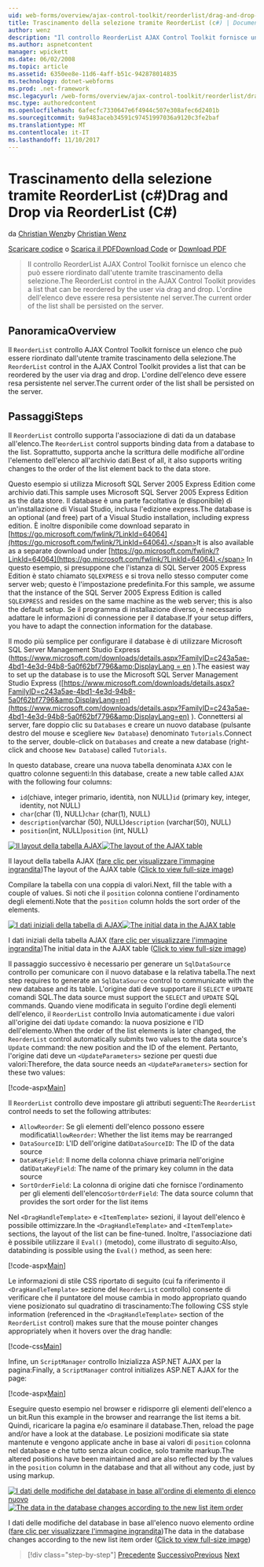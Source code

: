 ```yaml
---
uid: web-forms/overview/ajax-control-toolkit/reorderlist/drag-and-drop-via-reorderlist-cs
title: Trascinamento della selezione tramite ReorderList (c#) | Documenti Microsoft
author: wenz
description: "Il controllo ReorderList AJAX Control Toolkit fornisce un elenco che può essere riordinato dall'utente tramite trascinamento della selezione. L'ordine dell'elenco è..."
ms.author: aspnetcontent
manager: wpickett
ms.date: 06/02/2008
ms.topic: article
ms.assetid: 6350ee8e-11d6-4aff-b51c-942878014835
ms.technology: dotnet-webforms
ms.prod: .net-framework
msc.legacyurl: /web-forms/overview/ajax-control-toolkit/reorderlist/drag-and-drop-via-reorderlist-cs
msc.type: authoredcontent
ms.openlocfilehash: 6afecfc7330647e6f4944c507e308afec6d2401b
ms.sourcegitcommit: 9a9483aceb34591c97451997036a9120c3fe2baf
ms.translationtype: MT
ms.contentlocale: it-IT
ms.lasthandoff: 11/10/2017
---
```

<a name="drag-and-drop-via-reorderlist-c"></a><span data-ttu-id="8ea4f-104">Trascinamento della selezione tramite ReorderList (c#)</span><span class="sxs-lookup"><span data-stu-id="8ea4f-104">Drag and Drop via ReorderList (C#)</span></span>
====================
<span data-ttu-id="8ea4f-105">da [Christian Wenz](https://github.com/wenz)</span><span class="sxs-lookup"><span data-stu-id="8ea4f-105">by [Christian Wenz](https://github.com/wenz)</span></span>

<span data-ttu-id="8ea4f-106">[Scaricare codice](http://download.microsoft.com/download/9/3/f/93f8daea-bebd-4821-833b-95205389c7d0/ReorderList5.cs.zip) o [Scarica il PDF](http://download.microsoft.com/download/2/d/c/2dc10e34-6983-41d4-9c08-f78f5387d32b/reorderlist5CS.pdf)</span><span class="sxs-lookup"><span data-stu-id="8ea4f-106">[Download Code](http://download.microsoft.com/download/9/3/f/93f8daea-bebd-4821-833b-95205389c7d0/ReorderList5.cs.zip) or [Download PDF](http://download.microsoft.com/download/2/d/c/2dc10e34-6983-41d4-9c08-f78f5387d32b/reorderlist5CS.pdf)</span></span>

> <span data-ttu-id="8ea4f-107">Il controllo ReorderList AJAX Control Toolkit fornisce un elenco che può essere riordinato dall'utente tramite trascinamento della selezione.</span><span class="sxs-lookup"><span data-stu-id="8ea4f-107">The ReorderList control in the AJAX Control Toolkit provides a list that can be reordered by the user via drag and drop.</span></span> <span data-ttu-id="8ea4f-108">L'ordine dell'elenco deve essere resa persistente nel server.</span><span class="sxs-lookup"><span data-stu-id="8ea4f-108">The current order of the list shall be persisted on the server.</span></span>


## <a name="overview"></a><span data-ttu-id="8ea4f-109">Panoramica</span><span class="sxs-lookup"><span data-stu-id="8ea4f-109">Overview</span></span>

<span data-ttu-id="8ea4f-110">Il `ReorderList` controllo AJAX Control Toolkit fornisce un elenco che può essere riordinato dall'utente tramite trascinamento della selezione.</span><span class="sxs-lookup"><span data-stu-id="8ea4f-110">The `ReorderList` control in the AJAX Control Toolkit provides a list that can be reordered by the user via drag and drop.</span></span> <span data-ttu-id="8ea4f-111">L'ordine dell'elenco deve essere resa persistente nel server.</span><span class="sxs-lookup"><span data-stu-id="8ea4f-111">The current order of the list shall be persisted on the server.</span></span>

## <a name="steps"></a><span data-ttu-id="8ea4f-112">Passaggi</span><span class="sxs-lookup"><span data-stu-id="8ea4f-112">Steps</span></span>

<span data-ttu-id="8ea4f-113">Il `ReorderList` controllo supporta l'associazione di dati da un database all'elenco.</span><span class="sxs-lookup"><span data-stu-id="8ea4f-113">The `ReorderList` control supports binding data from a database to the list.</span></span> <span data-ttu-id="8ea4f-114">Soprattutto, supporta anche la scrittura delle modifiche all'ordine l'elemento dell'elenco all'archivio dati.</span><span class="sxs-lookup"><span data-stu-id="8ea4f-114">Best of all, it also supports writing changes to the order of the list element back to the data store.</span></span>

<span data-ttu-id="8ea4f-115">Questo esempio si utilizza Microsoft SQL Server 2005 Express Edition come archivio dati.</span><span class="sxs-lookup"><span data-stu-id="8ea4f-115">This sample uses Microsoft SQL Server 2005 Express Edition as the data store.</span></span> <span data-ttu-id="8ea4f-116">Il database è una parte facoltativa (e disponibile) di un'installazione di Visual Studio, inclusa l'edizione express.</span><span class="sxs-lookup"><span data-stu-id="8ea4f-116">The database is an optional (and free) part of a Visual Studio installation, including express edition.</span></span> <span data-ttu-id="8ea4f-117">È inoltre disponibile come download separato in [https://go.microsoft.com/fwlink/?LinkId=64064](https://go.microsoft.com/fwlink/?LinkId=64064).</span><span class="sxs-lookup"><span data-stu-id="8ea4f-117">It is also available as a separate download under [https://go.microsoft.com/fwlink/?LinkId=64064](https://go.microsoft.com/fwlink/?LinkId=64064).</span></span> <span data-ttu-id="8ea4f-118">In questo esempio, si presuppone che l'istanza di SQL Server 2005 Express Edition è stato chiamato `SQLEXPRESS` e si trova nello stesso computer come server web; questo è l'impostazione predefinita.</span><span class="sxs-lookup"><span data-stu-id="8ea4f-118">For this sample, we assume that the instance of the SQL Server 2005 Express Edition is called `SQLEXPRESS` and resides on the same machine as the web server; this is also the default setup.</span></span> <span data-ttu-id="8ea4f-119">Se il programma di installazione diverso, è necessario adattare le informazioni di connessione per il database.</span><span class="sxs-lookup"><span data-stu-id="8ea4f-119">If your setup differs, you have to adapt the connection information for the database.</span></span>

<span data-ttu-id="8ea4f-120">Il modo più semplice per configurare il database è di utilizzare Microsoft SQL Server Management Studio Express ([https://www.microsoft.com/downloads/details.aspx?FamilyID=c243a5ae-4bd1-4e3d-94b8-5a0f62bf7796&amp;DisplayLang = en](https://www.microsoft.com/downloads/details.aspx?FamilyID=c243a5ae-4bd1-4e3d-94b8-5a0f62bf7796&amp;DisplayLang=en) ).</span><span class="sxs-lookup"><span data-stu-id="8ea4f-120">The easiest way to set up the database is to use the Microsoft SQL Server Management Studio Express ([https://www.microsoft.com/downloads/details.aspx?FamilyID=c243a5ae-4bd1-4e3d-94b8-5a0f62bf7796&amp;DisplayLang=en](https://www.microsoft.com/downloads/details.aspx?FamilyID=c243a5ae-4bd1-4e3d-94b8-5a0f62bf7796&amp;DisplayLang=en) ).</span></span> <span data-ttu-id="8ea4f-121">Connettersi al server, fare doppio clic su `Databases` e creare un nuovo database (pulsante destro del mouse e scegliere `New Database`) denominato `Tutorials`.</span><span class="sxs-lookup"><span data-stu-id="8ea4f-121">Connect to the server, double-click on `Databases` and create a new database (right-click and choose `New Database`) called `Tutorials`.</span></span>

<span data-ttu-id="8ea4f-122">In questo database, creare una nuova tabella denominata `AJAX` con le quattro colonne seguenti:</span><span class="sxs-lookup"><span data-stu-id="8ea4f-122">In this database, create a new table called `AJAX` with the following four columns:</span></span>

- <span data-ttu-id="8ea4f-123">`id`(chiave, integer primario, identità, non NULL)</span><span class="sxs-lookup"><span data-stu-id="8ea4f-123">`id` (primary key, integer, identity, not NULL)</span></span>
- <span data-ttu-id="8ea4f-124">`char`(char (1), NULL)</span><span class="sxs-lookup"><span data-stu-id="8ea4f-124">`char` (char(1), NULL)</span></span>
- <span data-ttu-id="8ea4f-125">`description`(varchar (50), NULL)</span><span class="sxs-lookup"><span data-stu-id="8ea4f-125">`description` (varchar(50), NULL)</span></span>
- <span data-ttu-id="8ea4f-126">`position`(int, NULL)</span><span class="sxs-lookup"><span data-stu-id="8ea4f-126">`position` (int, NULL)</span></span>


<span data-ttu-id="8ea4f-127">[![Il layout della tabella AJAX](drag-and-drop-via-reorderlist-cs/_static/image2.png)](drag-and-drop-via-reorderlist-cs/_static/image1.png)</span><span class="sxs-lookup"><span data-stu-id="8ea4f-127">[![The layout of the AJAX table](drag-and-drop-via-reorderlist-cs/_static/image2.png)](drag-and-drop-via-reorderlist-cs/_static/image1.png)</span></span>

<span data-ttu-id="8ea4f-128">Il layout della tabella AJAX ([fare clic per visualizzare l'immagine ingrandita](drag-and-drop-via-reorderlist-cs/_static/image3.png))</span><span class="sxs-lookup"><span data-stu-id="8ea4f-128">The layout of the AJAX table ([Click to view full-size image](drag-and-drop-via-reorderlist-cs/_static/image3.png))</span></span>


<span data-ttu-id="8ea4f-129">Compilare la tabella con una coppia di valori.</span><span class="sxs-lookup"><span data-stu-id="8ea4f-129">Next, fill the table with a couple of values.</span></span> <span data-ttu-id="8ea4f-130">Si noti che il `position` colonna contiene l'ordinamento degli elementi.</span><span class="sxs-lookup"><span data-stu-id="8ea4f-130">Note that the `position` column holds the sort order of the elements.</span></span>


<span data-ttu-id="8ea4f-131">[![I dati iniziali della tabella di AJAX](drag-and-drop-via-reorderlist-cs/_static/image5.png)](drag-and-drop-via-reorderlist-cs/_static/image4.png)</span><span class="sxs-lookup"><span data-stu-id="8ea4f-131">[![The initial data in the AJAX table](drag-and-drop-via-reorderlist-cs/_static/image5.png)](drag-and-drop-via-reorderlist-cs/_static/image4.png)</span></span>

<span data-ttu-id="8ea4f-132">I dati iniziali della tabella AJAX ([fare clic per visualizzare l'immagine ingrandita](drag-and-drop-via-reorderlist-cs/_static/image6.png))</span><span class="sxs-lookup"><span data-stu-id="8ea4f-132">The initial data in the AJAX table ([Click to view full-size image](drag-and-drop-via-reorderlist-cs/_static/image6.png))</span></span>


<span data-ttu-id="8ea4f-133">Il passaggio successivo è necessario per generare un `SqlDataSource` controllo per comunicare con il nuovo database e la relativa tabella.</span><span class="sxs-lookup"><span data-stu-id="8ea4f-133">The next step requires to generate an `SqlDataSource` control to communicate with the new database and its table.</span></span> <span data-ttu-id="8ea4f-134">L'origine dati deve supportare il `SELECT` e `UPDATE` comandi SQL.</span><span class="sxs-lookup"><span data-stu-id="8ea4f-134">The data source must support the `SELECT` and `UPDATE` SQL commands.</span></span> <span data-ttu-id="8ea4f-135">Quando viene modificata in seguito l'ordine degli elementi dell'elenco, il `ReorderList` controllo Invia automaticamente i due valori all'origine dei dati `Update` comando: la nuova posizione e l'ID dell'elemento.</span><span class="sxs-lookup"><span data-stu-id="8ea4f-135">When the order of the list elements is later changed, the `ReorderList` control automatically submits two values to the data source's `Update` command: the new position and the ID of the element.</span></span> <span data-ttu-id="8ea4f-136">Pertanto, l'origine dati deve un `<UpdateParameters>` sezione per questi due valori:</span><span class="sxs-lookup"><span data-stu-id="8ea4f-136">Therefore, the data source needs an `<UpdateParameters>` section for these two values:</span></span>

[!code-aspx[Main](drag-and-drop-via-reorderlist-cs/samples/sample1.aspx)]

<span data-ttu-id="8ea4f-137">Il `ReorderList` controllo deve impostare gli attributi seguenti:</span><span class="sxs-lookup"><span data-stu-id="8ea4f-137">The `ReorderList` control needs to set the following attributes:</span></span>

- <span data-ttu-id="8ea4f-138">`AllowReorder`: Se gli elementi dell'elenco possono essere modificati</span><span class="sxs-lookup"><span data-stu-id="8ea4f-138">`AllowReorder`: Whether the list items may be rearranged</span></span>
- <span data-ttu-id="8ea4f-139">`DataSourceID`: L'ID dell'origine dati</span><span class="sxs-lookup"><span data-stu-id="8ea4f-139">`DataSourceID`: The ID of the data source</span></span>
- <span data-ttu-id="8ea4f-140">`DataKeyField`: Il nome della colonna chiave primaria nell'origine dati</span><span class="sxs-lookup"><span data-stu-id="8ea4f-140">`DataKeyField`: The name of the primary key column in the data source</span></span>
- <span data-ttu-id="8ea4f-141">`SortOrderField`: La colonna di origine dati che fornisce l'ordinamento per gli elementi dell'elenco</span><span class="sxs-lookup"><span data-stu-id="8ea4f-141">`SortOrderField`: The data source column that provides the sort order for the list items</span></span>

<span data-ttu-id="8ea4f-142">Nel `<DragHandleTemplate>` e `<ItemTemplate>` sezioni, il layout dell'elenco è possibile ottimizzare.</span><span class="sxs-lookup"><span data-stu-id="8ea4f-142">In the `<DragHandleTemplate>` and `<ItemTemplate>` sections, the layout of the list can be fine-tuned.</span></span> <span data-ttu-id="8ea4f-143">Inoltre, l'associazione dati è possibile utilizzare il `Eval()` (metodo), come illustrato di seguito:</span><span class="sxs-lookup"><span data-stu-id="8ea4f-143">Also, databinding is possible using the `Eval()` method, as seen here:</span></span>

[!code-aspx[Main](drag-and-drop-via-reorderlist-cs/samples/sample2.aspx)]

<span data-ttu-id="8ea4f-144">Le informazioni di stile CSS riportato di seguito (cui fa riferimento il `<DragHandleTemplate>` sezione del `ReorderList` controllo) consente di verificare che il puntatore del mouse cambia in modo appropriato quando viene posizionato sul quadratino di trascinamento:</span><span class="sxs-lookup"><span data-stu-id="8ea4f-144">The following CSS style information (referenced in the `<DragHandleTemplate>` section of the `ReorderList` control) makes sure that the mouse pointer changes appropriately when it hovers over the drag handle:</span></span>

[!code-css[Main](drag-and-drop-via-reorderlist-cs/samples/sample3.css)]

<span data-ttu-id="8ea4f-145">Infine, un `ScriptManager` controllo Inizializza ASP.NET AJAX per la pagina:</span><span class="sxs-lookup"><span data-stu-id="8ea4f-145">Finally, a `ScriptManager` control initializes ASP.NET AJAX for the page:</span></span>

[!code-aspx[Main](drag-and-drop-via-reorderlist-cs/samples/sample4.aspx)]

<span data-ttu-id="8ea4f-146">Eseguire questo esempio nel browser e ridisporre gli elementi dell'elenco a un bit.</span><span class="sxs-lookup"><span data-stu-id="8ea4f-146">Run this example in the browser and rearrange the list items a bit.</span></span> <span data-ttu-id="8ea4f-147">Quindi, ricaricare la pagina e/o esaminare il database.</span><span class="sxs-lookup"><span data-stu-id="8ea4f-147">Then, reload the page and/or have a look at the database.</span></span> <span data-ttu-id="8ea4f-148">Le posizioni modificate sia state mantenute e vengono applicate anche in base ai valori di `position` colonna nel database e che tutto senza alcun codice, solo tramite markup.</span><span class="sxs-lookup"><span data-stu-id="8ea4f-148">The altered positions have been maintained and are also reflected by the values in the `position` column in the database and that all without any code, just by using markup.</span></span>


<span data-ttu-id="8ea4f-149">[![I dati delle modifiche del database in base all'ordine di elemento di elenco nuovo](drag-and-drop-via-reorderlist-cs/_static/image8.png)](drag-and-drop-via-reorderlist-cs/_static/image7.png)</span><span class="sxs-lookup"><span data-stu-id="8ea4f-149">[![The data in the database changes according to the new list item order](drag-and-drop-via-reorderlist-cs/_static/image8.png)](drag-and-drop-via-reorderlist-cs/_static/image7.png)</span></span>

<span data-ttu-id="8ea4f-150">I dati delle modifiche del database in base all'elenco nuovo elemento ordine ([fare clic per visualizzare l'immagine ingrandita](drag-and-drop-via-reorderlist-cs/_static/image9.png))</span><span class="sxs-lookup"><span data-stu-id="8ea4f-150">The data in the database changes according to the new list item order ([Click to view full-size image](drag-and-drop-via-reorderlist-cs/_static/image9.png))</span></span>

>[!div class="step-by-step"]
<span data-ttu-id="8ea4f-151">[Precedente](using-postbacks-with-reorderlist-cs.md)
[Successivo](using-postbacks-with-reorderlist-vb.md)</span><span class="sxs-lookup"><span data-stu-id="8ea4f-151">[Previous](using-postbacks-with-reorderlist-cs.md)
[Next](using-postbacks-with-reorderlist-vb.md)</span></span>
